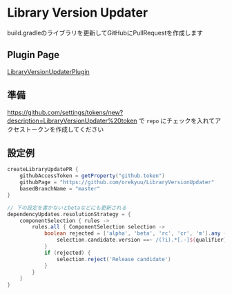 # Library Version Updater
build.gradleのライブラリを更新してGitHubにPullRequestを作成します

## Plugin Page
[LibraryVersionUpdaterPlugin](https://plugins.gradle.org/plugin/net.orekyuu.library-version-updater.LibraryVersionUpdaterPlugin)

## 準備
https://github.com/settings/tokens/new?description=LibraryVersionUpdater%20token で `repo` にチェックを入れてアクセストークンを作成してください

## 設定例
```build.gradle
createLibraryUpdatePR {
    githubAccessToken = getProperty("github.token")
    githubPage = "https://github.com/orekyuu/LibraryVersionUpdater"
    basedBranchName = "master"
}

// 下の設定を書かないとbetaなどにも更新される
dependencyUpdates.resolutionStrategy = {
    componentSelection { rules ->
        rules.all { ComponentSelection selection ->
            boolean rejected = ['alpha', 'beta', 'rc', 'cr', 'm'].any { qualifier ->
                selection.candidate.version ==~ /(?i).*[.-]${qualifier}[.\d-]*/
            }
            if (rejected) {
                selection.reject('Release candidate')
            }
        }
    }
}
```
